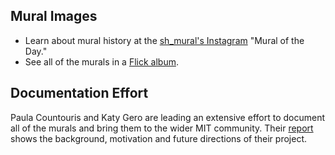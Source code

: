 ## Mural Images

- Learn about mural history at the [sh_mural's Instagram](https://goo.gl/Uxiipy) "Mural of the Day."
- See all of the murals in a [Flick album](https://goo.gl/awqu2S).

## Documentation Effort

Paula Countouris and Katy Gero are leading an extensive effort to document all of the murals and bring them to the wider MIT community. Their [report](https://goo.gl/yZmXYc) shows the background, motivation and future directions of their project. 
